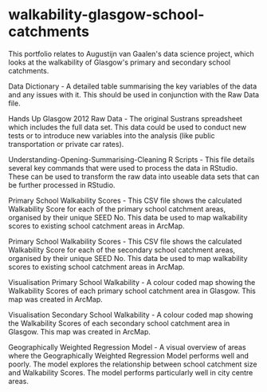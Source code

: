 # walkability-glasgow-school-catchments
This portfolio relates to Augustijn van Gaalen's data science project, which looks at the walkability of Glasgow's primary and secondary school catchments.

Data Dictionary - A detailed table summarising the key variables of the data and any issues with it. This should be used in conjunction with the Raw Data file.

Hands Up Glasgow 2012 Raw Data - The original Sustrans spreadsheet which includes the full data set. This data could be used to conduct new tests or to introduce new variables into the analysis (like public transportation or private car rates).

Understanding-Opening-Summarising-Cleaning R Scripts - This file details several key commands that were used to process the data in RStudio. These can be used to transform the raw data into useable data sets that can be further processed in RStudio.

Primary School Walkability Scores - This CSV file shows the calculated Walkability Score for each of the primary school catchment areas, organised by their unique SEED No. This data be used to map walkability scores to existing school catchment areas in ArcMap.

Primary School Walkability Scores - This CSV file shows the calculated Walkability Score for each of the secondary school catchment areas, organised by their unique SEED No. This data be used to map walkability scores to existing school catchment areas in ArcMap.

Visualisation Primary School Walkability - A colour coded map showing the Walkability Scores of each primary school catchment area in Glasgow. This map was created in ArcMap.

Visualisation Secondary School Walkability - A colour coded map showing the Walkability Scores of each secondary school catchment area in Glasgow. This map was created in ArcMap.

Geographically Weighted Regression Model - A visual overview of areas where the Geographically Weighted Regression Model performs well and poorly. The model explores the relationship between school catchment size and Walkability Scores. The model performs particularly well in city centre areas. 
